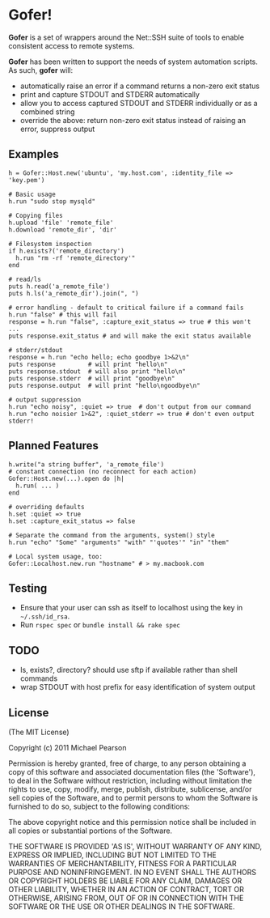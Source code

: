 # Gofer!

**Gofer** is a set of wrappers around the Net::SSH suite of tools to enable consistent access to remote systems.

**Gofer** has been written to support the needs of system automation scripts. As such, **gofer** will:

  * automatically raise an error if a command returns a non-zero exit status
  * print and capture STDOUT and STDERR automatically
  * allow you to access captured STDOUT and STDERR individually or as a combined string
  * override the above: return non-zero exit status instead of raising an error, suppress output

## Examples

    h = Gofer::Host.new('ubuntu', 'my.host.com', :identity_file => 'key.pem')

    # Basic usage
    h.run "sudo stop mysqld"

    # Copying files
    h.upload 'file' 'remote_file'
    h.download 'remote_dir', 'dir'

    # Filesystem inspection
    if h.exists?('remote_directory')
      h.run "rm -rf 'remote_directory'"
    end

    # read/ls
    puts h.read('a_remote_file')
    puts h.ls('a_remote_dir').join(", ")

    # error handling - default to critical failure if a command fails
    h.run "false" # this will fail
    response = h.run "false", :capture_exit_status => true # this won't ...
    puts response.exit_status # and will make the exit status available

    # stderr/stdout
    response = h.run "echo hello; echo goodbye 1>&2\n"
    puts response         # will print "hello\n"
    puts response.stdout  # will also print "hello\n"
    puts response.stderr  # will print "goodbye\n"
    puts response.output  # will print "hello\ngoodbye\n"

    # output suppression
    h.run "echo noisy", :quiet => true  # don't output from our command
    h.run "echo noisier 1>&2", :quiet_stderr => true # don't even output stderr!

## Planned Features

    h.write("a string buffer", 'a_remote_file')
    # constant connection (no reconnect for each action)
    Gofer::Host.new(...).open do |h|
      h.run( ... )
    end
    
    # overriding defaults
    h.set :quiet => true
    h.set :capture_exit_status => false

    # Separate the command from the arguments, system() style
    h.run "echo" "Some" "arguments" "with" "'quotes'" "in" "them"
    
    # Local system usage, too:
    Gofer::Localhost.new.run "hostname" # > my.macbook.com

## Testing
  
  * Ensure that your user can ssh as itself to localhost using the key in `~/.ssh/id_rsa`.
  * Run `rspec spec` or `bundle install && rake spec`

## TODO
 
* ls, exists?, directory? should use sftp if available rather than shell commands
* wrap STDOUT with host prefix for easy identification of system output

## License

(The MIT License)

Copyright (c) 2011 Michael Pearson

Permission is hereby granted, free of charge, to any person obtaining
a copy of this software and associated documentation files (the
'Software'), to deal in the Software without restriction, including
without limitation the rights to use, copy, modify, merge, publish,
distribute, sublicense, and/or sell copies of the Software, and to
permit persons to whom the Software is furnished to do so, subject to
the following conditions:

The above copyright notice and this permission notice shall be
included in all copies or substantial portions of the Software.

THE SOFTWARE IS PROVIDED 'AS IS', WITHOUT WARRANTY OF ANY KIND,
EXPRESS OR IMPLIED, INCLUDING BUT NOT LIMITED TO THE WARRANTIES OF
MERCHANTABILITY, FITNESS FOR A PARTICULAR PURPOSE AND NONINFRINGEMENT.
IN NO EVENT SHALL THE AUTHORS OR COPYRIGHT HOLDERS BE LIABLE FOR ANY
CLAIM, DAMAGES OR OTHER LIABILITY, WHETHER IN AN ACTION OF CONTRACT,
TORT OR OTHERWISE, ARISING FROM, OUT OF OR IN CONNECTION WITH THE
SOFTWARE OR THE USE OR OTHER DEALINGS IN THE SOFTWARE.
